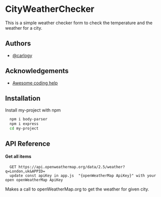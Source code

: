 
# CityWeatherChecker

This is a simple weather checker form to check the temperature and the weather for a city. 


## Authors

- [@carlogy](https://www.github.com/carlogy)


## Acknowledgements

 - [Awesome coding help](https://github.com/appbrewery)


 


## Installation

Install my-project with npm

```bash
  npm i body-parser
  npm i express
  cd my-project
```
    
## API Reference

#### Get all items

```https
  GET https://api.openweathermap.org/data/2.5/weather?q=London,uk&APPID=
  update const apiKey in app.js  "{openWeatherMap ApiKey}" with your  open openWeatherMap ApiKey
```

Makes a call to openWeatherMap.org to get the weather for given city.

